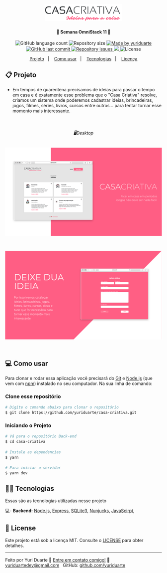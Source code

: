<h1 align="center">
    <img alt="BeTheHero" title="#BeTheHero" src=".github/logo.png" width="250px" />
</h1>

<h4 align="center"> 
	🚀 Semana OmniStack 11  🚀
</h4>
<p align="center">
  <img alt="GitHub language count" src="https://img.shields.io/github/languages/count/yuriduarte/casa-criativa?color=%2304D361">

  <img alt="Repository size" src="https://img.shields.io/github/repo-size/yuriduarte/casa-criativa">
	
  <a href="https://www.linkedin.com/in/yuriduarte/">
    <img alt="Made by yuriduarte" src="https://img.shields.io/badge/made%20by-yuriduarte-%2304D361">
  </a>

  <a href="https://github.com/yuriduarte/casa-criativa/commits/master">
    <img alt="GitHub last commit" src="https://img.shields.io/github/last-commit/yuriduarte/casa-criativa">
  </a>

  <a href="https://github.com/yuriduarte/casa-criativa/issues">
    <img alt="Repository issues" src="https://img.shields.io/github/issues/yuriduarte/casa-criativa">
  </a>
<a aria-label="Completed" href="https://rocketseat.com.br/week-10/aulas#4">
    <img src="https://img.shields.io/badge/OmniStack-done-green?logo=data:image/png;base64,iVBORw0KGgoAAAANSUhEUgAAABAAAAAQCAMAAAAoLQ9TAAAALVBMVEVHcExxWsF0XMJzXMJxWcFsUsD///9jRrzY0u6Xh9Gsn9n39fyMecy0qd2bjNJWBT0WAAAABHRSTlMA2Do606wF2QAAAGlJREFUGJVdj1cWwCAIBLEsRU3uf9xobDH8+GZwUYi8i6ucJwrxKE+7D0G9Q4vlYqtmCSjndr4CgCgzlyFgfKfKCVO0LrPKjmiqMxGXkJwNnXskqWG+1oSM+BSwD8f29YLNjvx/OQrn+g99oQSoNmt3PgAAAABJRU5ErkJggg=="></img>
  </a>
  <img alt="License" src="https://img.shields.io/badge/license-MIT-brightgreen">
</p>


<p align="center">
  <a href="#-projeto">Projeto</a>&nbsp;&nbsp;&nbsp;|&nbsp;&nbsp;&nbsp;
  <a href="#-como-usar">Como usar</a>&nbsp;&nbsp;&nbsp;|&nbsp;&nbsp;&nbsp;
  <a href="#-tecnologias">Tecnologias</a>&nbsp;&nbsp;&nbsp;|&nbsp;&nbsp;&nbsp;
  <a href="#-license">Licença</a>
</p>

## 📋 Projeto

* Em tempos de quarentena precisamos de ideias para passar o tempo em casa e é exatamente esse problema que o "Casa Criativa" resolve, criamos um sistema onde poderemos cadastrar ideias, brincadeiras, jogos, filmes, séries, livros, cursos entre outros... para tentar tornar esse momento mais interessante.<br><br><br>

<h6 align="center"> 
    🖥Desktop
</h6>

<p align="center">
  <img alt="Aplicativo Desktop" src="https://github.com/yuriduarte/casa-criativa/blob/master/.github/home.png">
</p>

<br>

<p align="center">
  <img alt="Aplicativo Desktop" src="https://github.com/yuriduarte/casa-criativa/blob/master/.github/nova-ideia.png">
</p>

<br>

## 💻 Como usar

Para clonar e rodar essa aplicação você precisará do [Git](https://git-scm.com) e [Node.js](https://nodejs.org/en/download/) (que vem com [npm](http://npmjs.com)) instalado no seu computador. Na sua linha de comando:

### Clone esse repositório
```bash
# Digite o comando abaixo para clonar o repositório
$ git clone https://github.com/yuriduarte/casa-criativa.git
```

### Iniciando o Projeto

```bash
# Vá para o repositório Back-end
$ cd casa-criativa

# Instale as dependencias
$ yarn

# Para iniciar o servidor
$ yarn dev
```

## 👨‍💻 Tecnologias

Essas são as tecnologias utilizadas nesse projeto

💻- **Backend:** [Node.js](https://nodejs.org/en/), [Express](https://expressjs.com/pt-br/), [SQLite3](https://www.sqlite.org/index.html), [Nunjucks](https://mozilla.github.io/nunjucks/), [JavaScirpt](https://developer.mozilla.org/pt-BR/docs/Web/JavaScript), 

## 📝 License

Este projeto está sob a licença MIT. Consulte o [LICENSE](LICENSE.md) para obter detalhes.

---

Feito por Yuri Duarte :wave: [Entre em contato comigo!](https://www.linkedin.com/in/yuri-duarte/)
:email: [yuriduartedev@gmail.com](mailto:yuriduartedev@gmail.com) &nbsp;
GitHub: [github.com/yuriduarte](https://github.com/yuriduarte) &nbsp;

